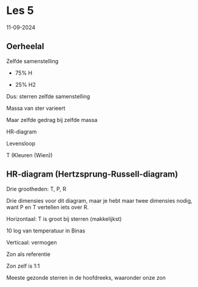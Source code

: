 # Les 5

11-09-2024

## Oerheelal

Zelfde samenstelling

- 75% H

- 25% H2

Dus: sterren zelfde samenstelling

Massa van ster varieert

Maar zelfde gedrag bij zelfde massa

HR-diagram

Levensloop

T (Kleuren (Wien))

## HR-diagram (Hertzsprung-Russell-diagram)

Drie grootheden: T, P, R

Drie dimensies voor dit diagram, maar je hebt maar twee dimensies nodig, want P en T vertellen iets over R.

Horizontaal: T is groot bij sterren (makkelijkst)

10 log van temperatuur in Binas

Verticaal: vermogen

Zon als referentie

Zon zelf is 1:1

Meeste gezonde sterren in de hoofdreeks, waaronder onze zon